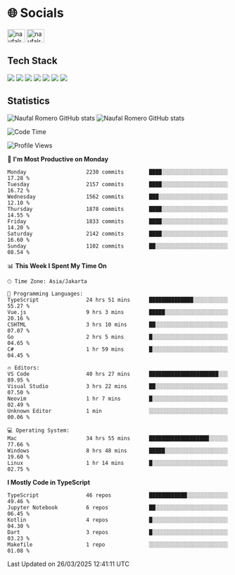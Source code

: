 <h1 align="">🌐 Socials</h1>
<p align="left">
<a href="https://linkedin.com/in/naufal-romero-putra-pratama-9ab816177/" target="blank"><img align="center" src="https://raw.githubusercontent.com/rahuldkjain/github-profile-readme-generator/master/src/images/icons/Social/linked-in-alt.svg" alt="naufalromero" height="30" width="40" /></a>
<a href="https://instagram.com/naufalromero" target="blank"><img align="center" src="https://raw.githubusercontent.com/rahuldkjain/github-profile-readme-generator/master/src/images/icons/Social/instagram.svg" alt="naufalromero" height="30" width="40" /></a>
</p>


<h2 align="">Tech Stack</h2>
<div align="">
  <img src="https://img.shields.io/badge/next.js-000000?style=for-the-badge&logo=nextdotjs&logoColor=white"/>
 <img src="https://img.shields.io/badge/typescript-%23007ACC.svg?style=for-the-badge&logo=typescript&logoColor=white"/>
 <img src="https://img.shields.io/badge/react-%2320232a.svg?style=for-the-badge&logo=react&logoColor=%2361DAFB"/>
 <img src="https://img.shields.io/badge/tailwindcss-%2338B2AC.svg?style=for-the-badge&logo=tailwind-css&logoColor=white"/>
 <img src="https://img.shields.io/badge/Prisma-3982CE?style=for-the-badge&logo=Prisma&logoColor=white"/>
 <img src="https://img.shields.io/badge/javascript-%23323330.svg?style=for-the-badge&logo=javascript&logoColor=%23F7DF1E"/>
 <img src="https://img.shields.io/badge/java-%23ED8B00.svg?style=for-the-badge&logo=openjdk&logoColor=white"/>
</div>


<h2 align="">Statistics</h2>
<div align="">
<img src="https://github-readme-stats-xi-nine-74.vercel.app/api?username=romves&show_icons=true&theme=tokyonight&include_all_commits=true&count_private=true" alt="Naufal Romero GitHub stats"/>
<img src="https://github-readme-stats-xi-nine-74.vercel.app/api/top-langs/?username=romves&theme=tokyonight&hide_border=false&include_all_commits=true&count_private=true&layout=compact" alt="Naufal Romero GitHub stats"/>
</div>

<!--START_SECTION:waka-->
![Code Time](http://img.shields.io/badge/Code%20Time-2%2C227%20hrs%2010%20mins-blue)

![Profile Views](http://img.shields.io/badge/Profile%20Views-0-blue)

📅 **I'm Most Productive on Monday** 

```text
Monday                   2230 commits        ████░░░░░░░░░░░░░░░░░░░░░   17.28 % 
Tuesday                  2157 commits        ████░░░░░░░░░░░░░░░░░░░░░   16.72 % 
Wednesday                1562 commits        ███░░░░░░░░░░░░░░░░░░░░░░   12.10 % 
Thursday                 1878 commits        ████░░░░░░░░░░░░░░░░░░░░░   14.55 % 
Friday                   1833 commits        ████░░░░░░░░░░░░░░░░░░░░░   14.20 % 
Saturday                 2142 commits        ████░░░░░░░░░░░░░░░░░░░░░   16.60 % 
Sunday                   1102 commits        ██░░░░░░░░░░░░░░░░░░░░░░░   08.54 % 
```


📊 **This Week I Spent My Time On** 

```text
🕑︎ Time Zone: Asia/Jakarta

💬 Programming Languages: 
TypeScript               24 hrs 51 mins      ██████████████░░░░░░░░░░░   55.27 % 
Vue.js                   9 hrs 3 mins        █████░░░░░░░░░░░░░░░░░░░░   20.16 % 
CSHTML                   3 hrs 10 mins       ██░░░░░░░░░░░░░░░░░░░░░░░   07.07 % 
Go                       2 hrs 5 mins        █░░░░░░░░░░░░░░░░░░░░░░░░   04.65 % 
C#                       1 hr 59 mins        █░░░░░░░░░░░░░░░░░░░░░░░░   04.45 % 

🔥 Editors: 
VS Code                  40 hrs 27 mins      ██████████████████████░░░   89.95 % 
Visual Studio            3 hrs 22 mins       ██░░░░░░░░░░░░░░░░░░░░░░░   07.50 % 
Neovim                   1 hr 7 mins         █░░░░░░░░░░░░░░░░░░░░░░░░   02.49 % 
Unknown Editor           1 min               ░░░░░░░░░░░░░░░░░░░░░░░░░   00.06 % 

💻 Operating System: 
Mac                      34 hrs 55 mins      ███████████████████░░░░░░   77.66 % 
Windows                  8 hrs 48 mins       █████░░░░░░░░░░░░░░░░░░░░   19.60 % 
Linux                    1 hr 14 mins        █░░░░░░░░░░░░░░░░░░░░░░░░   02.75 % 
```

**I Mostly Code in TypeScript** 

```text
TypeScript               46 repos            ████████████░░░░░░░░░░░░░   49.46 % 
Jupyter Notebook         6 repos             ██░░░░░░░░░░░░░░░░░░░░░░░   06.45 % 
Kotlin                   4 repos             █░░░░░░░░░░░░░░░░░░░░░░░░   04.30 % 
Dart                     3 repos             █░░░░░░░░░░░░░░░░░░░░░░░░   03.23 % 
Makefile                 1 repo              ░░░░░░░░░░░░░░░░░░░░░░░░░   01.08 % 
```




 Last Updated on 26/03/2025 12:41:11 UTC
<!--END_SECTION:waka-->
